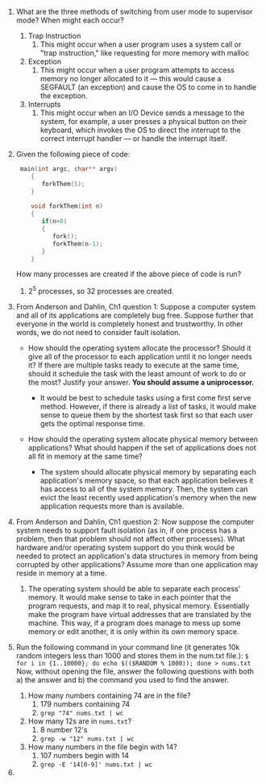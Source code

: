 
1. What are the three methods of switching from user mode to supervisor mode? When might each occur?
	1. Trap Instruction
		1. This might occur when a user program uses a system call or "trap instruction," like requesting for more memory with malloc
	2. Exception
		1. This might occur when a user program attempts to access memory no longer allocated to it — this would cause a SEGFAULT (an exception) and cause the OS to come in to handle the exception.
	3. Interrupts
		1. This might occur when an I/O Device sends a message to the system, for example, a user presses a physical button on their keyboard, which invokes the OS to direct the interrupt to the correct interrupt handler — or handle the interrupt itself.
2. Given the following piece of code:
   ```C
	main(int argc, char** argv)
	   {
	      forkThem(5);
	   }
	
	   void forkThem(int n)
	   {
	      if(n>0)
	      {
	         fork();
	         forkThem(n-1);
	      }
	   }
	```
	How many processes are created if the above piece of code is run?
	1. $2^5$ processes, so 32 processes are created.
3. From Anderson and Dahlin, Ch1 question 1:  Suppose a computer system and all of its applications are completely bug free. Suppose further that everyone in the world is completely honest and trustworthy. In other words, we do not need to consider fault isolation.
    
    - How should the operating system allocate the processor? Should it give all of the processor to each application until it no longer needs it? If there are multiple tasks ready to execute at the same time, should it schedule the task with the least amount of work to do or the most? Justify your answer. **You should assume a uniprocessor.**
        - It would be best to schedule tasks using a first come first serve method. However, if there is already a list of tasks, it would make sense to queue them by the shortest task first so that each user gets the optimal response time.
        
    - How should the operating system allocate physical memory between applications? What should happen if the set of applications does not all fit in memory at the same time?
	    - The system should allocate physical memory by separating each application's memory space, so that each application believes it has access to all of the system memory. Then, the system can evict the least recently used application's memory when the new application requests more than is available.
4. From Anderson and Dahlin, Ch1 question 2:  Now suppose the computer system needs to support fault isolation (as in, if one process has a problem, then that problem should not affect other processes). What hardware and/or operating system support do you think would be needed to protect an application's data structures in memory from being corrupted by other applications? Assume more than one application may reside in memory at a time. 
	1. The operating system should be able to separate each process' memory. It would make sense to take in each pointer that the program requests, and map it to real, physical memory. Essentially make the program have virtual addresses that are translated by the machine. This way, if a program does manage to mess up some memory or edit another, it is only within its own memory space.
5. Run the following command in your command line (it generates 10k random integers less than 1000 and stores them in the num.txt file.):
   `$ for i in {1..10000}; do echo $(($RANDOM % 1000)); done > nums.txt`
   Now, without opening the file, answer the following questions with both a) the answer and b) the command you used to find the answer.
   1. How many numbers containing 74 are in the file?
	   1.  179 numbers containing 74
	   2. `grep "74" nums.txt | wc`
   2. How many 12s are in `nums.txt`?
	   1. 8 number 12's
	   2. `grep -w "12" nums.txt | wc`
   3. How many numbers in the file begin with 14?
	   1. 107 numbers begin with 14
	   2. `grep -E '14[0-9]' nums.txt | wc`
6. 
